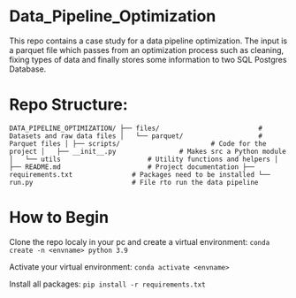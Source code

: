 # Data_Pipeline_Optimization
This repo contains a case study for a data pipeline optimization. The input is a parquet file which passes from an optimization process
such as cleaning, fixing types of data and finally stores some information to two SQL Postgres Database.

# Repo Structure:
`
DATA_PIPELINE_OPTIMIZATION/
├── files/                         # Datasets and raw data files
│   └── parquet/                   # Parquet files
│
├── scripts/                       # Code for the project
│   ├── __init__.py                # Makes src a Python module
│   └── utils                      # Utility functions and helpers
│
├── README.md                      # Project documentation
├── requirements.txt               # Packages need to be installed
└── run.py                         # File rto run the data pipeline
`
# How to  Begin

Clone the repo localy in your pc and create a virtual environment:
`conda create -n <envname> python 3.9`

Activate your virtual environment:
`conda activate <envname>`

Install all packages:
`pip install -r requirements.txt`